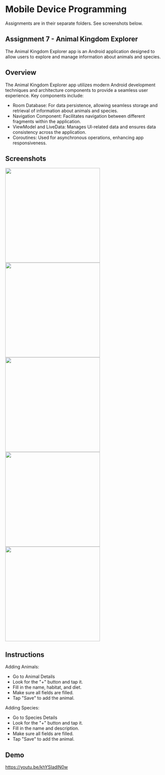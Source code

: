 # Mobile Device Programming
Assignments are in their separate folders. See screenshots below.

## Assignment 7 - Animal Kingdom Explorer

The Animal Kingdom Explorer app is an Android application designed to allow users to explore and manage information about animals and species.

## Overview
The Animal Kingdom Explorer app utilizes modern Android development techniques and architecture components to provide a seamless user experience. Key components include:

- Room Database: For data persistence, allowing seamless storage and retrieval of information about animals and species.
- Navigation Component: Facilitates navigation between different fragments within the application.
- ViewModel and LiveData: Manages UI-related data and ensures data consistency across the application.
- Coroutines: Used for asynchronous operations, enhancing app responsiveness.

## Screenshots
<img src="./pics/1.png" width="300">
<img src="./pics/2.png" width="300">
<img src="./pics/3.png" width="300">
<img src="./pics/4.png" width="300">
<img src="./pics/5.png" width="300">

## Instructions

Adding Animals:
- Go to Animal Details
- Look for the "+" button and tap it.
- Fill in the name, habitat, and diet.
- Make sure all fields are filled.
- Tap "Save" to add the animal.

Adding Species:
- Go to Species Details
- Look for the "+" button and tap it.
- Fill in the name and description.
- Make sure all fields are filled.
- Tap "Save" to add the animal.

## Demo

https://youtu.be/khYSIadlN0w
